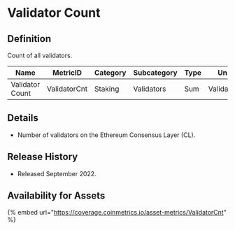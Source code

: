 # Validator Count

## Definition

Count of all validators.

| Name            | MetricID     | Category | Subcategory | Type | Unit       | Interval |
| --------------- | ------------ | -------- | ----------- | ---- | ---------- | -------- |
| Validator Count | ValidatorCnt | Staking  | Validators  | Sum  | Validators | 1 day    |

## Details

* Number of validators on the Ethereum Consensus Layer (CL).

## Release History

* Released September 2022.

## Availability for Assets

{% embed url="https://coverage.coinmetrics.io/asset-metrics/ValidatorCnt" %}

